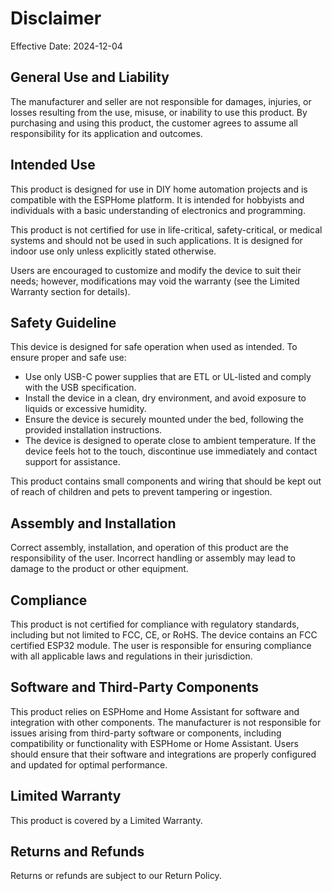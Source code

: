 # Disclaimer

Effective Date: 2024-12-04

## General Use and Liability
The manufacturer and seller are not responsible for damages, injuries, or losses resulting from the use, misuse, or inability to use this product. By purchasing and using this product, the customer agrees to assume all responsibility for its application and outcomes.

## Intended Use
This product is designed for use in DIY home automation projects and is compatible with the ESPHome platform. It is intended for hobbyists and individuals with a basic understanding of electronics and programming.

This product is not certified for use in life-critical, safety-critical, or medical systems and should not be used in such applications. It is designed for indoor use only unless explicitly stated otherwise.

Users are encouraged to customize and modify the device to suit their needs; however, modifications may void the warranty (see the Limited Warranty section for details).

## Safety Guideline
This device is designed for safe operation when used as intended. To ensure proper and safe use:

- Use only USB-C power supplies that are ETL or UL-listed and comply with the USB specification.
- Install the device in a clean, dry environment, and avoid exposure to liquids or excessive humidity.
- Ensure the device is securely mounted under the bed, following the provided installation instructions.
- The device is designed to operate close to ambient temperature. If the device feels hot to the touch, discontinue use immediately and contact support for assistance.

This product contains small components and wiring that should be kept out of reach of children and pets to prevent tampering or ingestion.

## Assembly and Installation
Correct assembly, installation, and operation of this product are the responsibility of the user. Incorrect handling or assembly may lead to damage to the product or other equipment.

## Compliance
This product is not certified for compliance with regulatory standards, including but not limited to FCC, CE, or RoHS. The device contains an FCC certified ESP32 module. The user is responsible for ensuring compliance with all applicable laws and regulations in their jurisdiction.

## Software and Third-Party Components
This product relies on ESPHome and Home Assistant for software and integration with other components. The manufacturer is not responsible for issues arising from third-party software or components, including compatibility or functionality with ESPHome or Home Assistant. Users should ensure that their software and integrations are properly configured and updated for optimal performance.

## Limited Warranty
This product is covered by a Limited Warranty.

## Returns and Refunds
Returns or refunds are subject to our Return Policy.
